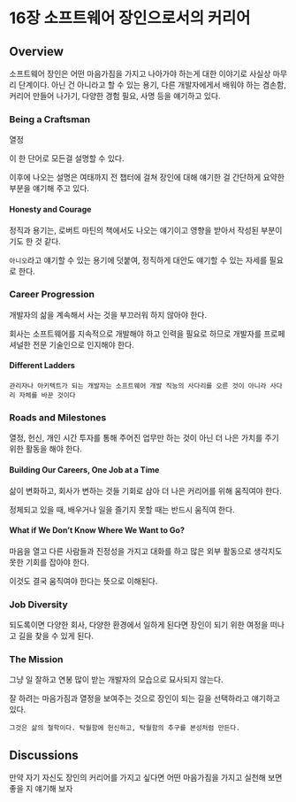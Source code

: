 # 16장 소프트웨어 장인으로서의 커리어

## Overview

소프트웨어 장인은 어떤 마음가짐을 가지고 나아가야 하는게 대한 이야기로 사실상 마무리 단계이다.
아닌 건 아니라고 할 수 있는 용기, 다른 개발자에게서 배워야 하는 겸손함, 커리어 만들어 나가기, 다양한 경험 필요, 사명 등을 얘기하고 있다.

### Being a Craftsman

열정

이 한 단어로 모든걸 설명할 수 있다.

이후에 나오는 설명은 여태까지 전 챕터에 걸쳐 장인에 대해 얘기한 걸 간단하게 요약한 부분을 얘기해 주고 있다.

#### Honesty and Courage

정직과 용기는, 로버트 마틴의 책에서도 나오는 얘기이고 영향을 받아서 작성된 부분이기도 한 것 같다.

`아니오`라고 얘기할 수 있는 용기에 덧붙여, 정직하게 대안도 얘기할 수 있는 자세를 필요로 한다.

### Career Progression

개발자의 삶을 계속해서 사는 것을 부끄러워 하지 않아야 한다.

회사는 소프트웨어를 지속적으로 개발해야 하고 인력을 필요로 하므로 개발자를 프로페셔널한 전문 기술인으로 인지해야 한다.

#### Different Ladders

`관리자나 아키텍트가 되는 개발자는 소프트웨어 개발 직능의 사다리를 오른 것이 아니라 사다리 자체를 바꾼 것이다`

### Roads and Milestones

열정, 헌신, 개인 시간 투자를 통해 주어진 업무만 하는 것이 아닌 더 나은 가치를 주기 위한 활동을 해야 한다.

#### Building Our Careers, One Job at a Time

삶이 변화하고, 회사가 변하는 것들 기회로 삼아 더 나은 커리어를 위해 움직여야 한다.

정체되고 있을 때, 배우거나 일을 즐기지 못할 때는 반드시 움직여 한다.

#### What if We Don’t Know Where We Want to Go?

마음을 열고 다른 사람들과 진정성을 가지고 대화를 하고 많은 외부 활동으로 생각지도 못한 기회를 잡아야 한다.

이것도 결국 움직여야 한다는 뜻으로 이해된다.

### Job Diversity

되도록이면 다양한 회사, 다양한 환경에서 일하게 된다면 장인이 되기 위한 여정을 떠나고 길을 찾을 수 있게 된다.

### The Mission

그냥 일 잘하고 연봉 많이 받는 개발자의 모습으로 묘사되지 않는다.

잘 하려는 마음가짐과 열정을 보여주는 것으로 장인이 되는 길을 선택하라고 얘기하고 있다.

`그것은 삶의 철학이다. 탁월함에 헌신하고, 탁월함의 추구를 본성처럼 만든다.`

## Discussions

만약 자기 자신도 장인의 커리어를 가지고 싶다면 어떤 마음가짐을 가지고 실천해 보면 좋을 지 얘기해 보자